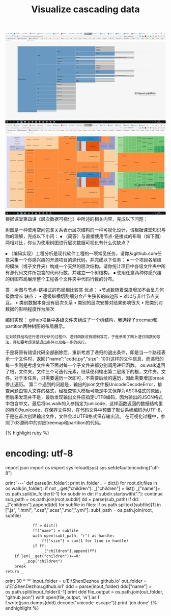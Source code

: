 ﻿---
layout: blog_detail
title: Visualize cascading data
excerpt_separator: <!--more-->
---
![My helpful screenshot](/img/blog/f.png)
![My helpful screenshot](/img/blog/g.png)
根据课堂第四讲《层次数据可视化》中所述的相关内容，完成以下问题：

树图是一种使用空间包含关系表示层次结构的一种可视化设计，请根据课堂知识与你的理解，完成以下小问：
⦁	（简答）与直接使用节点-链接式的布局（如下图）两相对比，你认为使用树图进行层次数据可视化有什么优缺点？

⦁	（编码实现）工程分析是现代软件工程的一项常见任务，请你从github.com任意采集一个你感兴趣的开源项目的源代码，并完成以下任务：
⦁	一个项目各层级的模块（或子文件夹）构成一个天然的层次结构。请你统计项目中各级文件夹中所有源代码文件所包含的代码行数，并建立一个树结构。
⦁	使用任意两种你感兴趣的树图布局展示整个工程各个文件夹中代码行数的分布。
<!--more-->
答：树图与节点-链接式的布局相比较其
优点：
	•节点数随着深度增加不会呈几何级数增长
缺点：
	• 逐级纵横切割细分会产生狭长的四边形
• 难以与非叶节点交互。
• 类别数据本身没有层次关系
• 类别的层次安排对结果影响很大
	• 把类别对数据的影响程度作为层次

编码实现：
github项目中各级文件夹组成了一个树结构，我选择了treemap和partition两种树图的布局展示。

    在对项目结构进行递归分析的过程中，递归函数没有顺利写完，于是参考了网上递归函数的写法，得知要考虑清楚退出条件以及每一步的执行。
于是将原有错误代码全部删除后，重新考虑了递归的退出条件，即是当一个路径表示一个文件时，返回{"name":"code.py","size": 100}这样的文件信息，而递归的每一步则是考虑文件夹下面对每一个子文件夹都分别调用递归函数。
os.walk返回了根，文件夹，文件三个可迭代元素，继续便利输出第二层级下的根，文件夹，文件。对于本任务，只需要遍历一次即可，不需要后续的遍历，因此需要增加break停止遍历。
    第二个遇到的问题是，输出的json文件报UnicodeDecodeError，排查问题由输入文件的格式，经检查输入模板可能是中文保存为ASCII格式的原因，但后来发现并不是，最后发现输出文件应指定UTF8编码，因为输出的JSON格式中包含中文。最后将os.walk的入参指定为unicode，这样函数返回的数据结构里的串均为unicode，在保存文件时，在代码文件中预置了默认系统编码为UTF-8，于是在首次创建输出文件，文件会以UTF8格式保存输出流。
    在可视化过程中，参照了d3源码中的对应treemap和partition的代码。



{% highlight ruby %}
# encoding: utf-8
import json
import os
import sys
reload(sys)
sys.setdefaultencoding("utf-8")

print '---'
def parse(in_folder):
    print in_folder
    _ = dict()
    for root,dir,files in os.walk(in_folder):
        if not _.get("children"):
            _["children"] = list()
            _["name"]= os.path.split(in_folder)[-1]
        for subdir in dir:
            if subdir.startswith("."):
                continue
            sub_path = os.path.join(root,subdir)
            dd = parse(sub_path)
            if dd:
                _["children"].append(dd)
        for subfile in files:
            if os.path.splitext(subfile)[1] in [".js", ".html", ".css",".scss",".md",".yml"]:
                subf_path = os.path.join(root, subfile)

                ff = dict()
                ff["name"] = subfile
                with open(subf_path, "r") as handle:
                    ff["size"] = sum(1 for line in handle)
                if ff:
                    _["children"].append(ff)
        if len(_.get("children"))==0:
            _.pop("children")
        break
    return _

print 30 * '*'
input_folder = u'E:\ShenDezhou.github.io'
out_folder = u'E:\ShenDezhou.github.io1'
ddd = parse(input_folder)
ddd["name"] = os.path.split(input_folder)[-1]
print ddd
file_output = os.path.join(out_folder, "github.json")
with open(file_output, 'w') as f:
    f.write(json.dumps(ddd).decode("unicode-escape"))
print 'job done'
{% endhighlight %}
